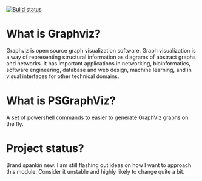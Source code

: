 [![Build status](https://ci.appveyor.com/api/projects/status/cgo827o4f74lmf9w/branch/master?svg=true)](https://ci.appveyor.com/project/kevinmarquette/PSGraphViz/branch/master) 

# What is Graphviz?

Graphviz is open source graph visualization software. Graph visualization is a way of representing structural information as diagrams of abstract graphs and networks. It has important applications in networking, bioinformatics,  software engineering, database and web design, machine learning, and in visual interfaces for other technical domains. 

# What is PSGraphViz?
A set of powershell commands to easier to generate GraphViz graphs on the fly.

# Project status?
Brand spankin new. I am still flashing out ideas on how I want to approach this module. Consider it unstable and highly likely to change quite a bit.